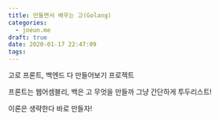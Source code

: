 ```yaml
---
title: 만들면서 배우는 고(Golang)
categories:
  - joeun.me
draft: true
date: 2020-01-17 22:47:09
tags:
---
```

고로 프론트, 백엔드 다 만들어보기 프로젝트

프론트는 웹어셈블리, 백은 고
무엇을 만들까 그냥 간단하게 투두리스트!

이론은 생략한다
바로 만들자!